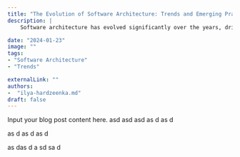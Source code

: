 ```yaml
---
title: "The Evolution of Software Architecture: Trends and Emerging Practices"
description: |
    Software architecture has evolved significantly over the years, driven by changes in technology, business needs, and development methodologies. This blog post explores the historical evolution of software architecture, from monolithic designs to microservices and serverless architectures. It also highlights emerging trends such as event-driven architectures, domain-driven design, and cloud-native patterns. By understanding these trends and practices, architects can stay ahead in designing scalable, resilient, and future-proof systems.

date: "2024-01-23"
image: ""
tags:
- "Software Architecture"
- "Trends"

externalLink: ""
authors:
-  "ilya-hardzeenka.md"
draft: false
---
```

Input your blog post content here.
asd
asd
asd
as
d
as
d

as
d
as
d
as
d

as
das
d
a
sd
sa
d